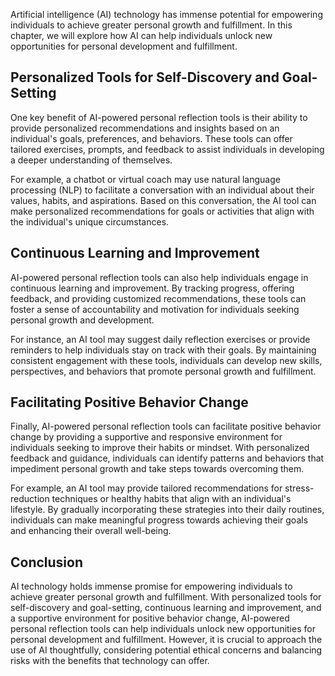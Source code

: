 
Artificial intelligence (AI) technology has immense potential for empowering individuals to achieve greater personal growth and fulfillment. In this chapter, we will explore how AI can help individuals unlock new opportunities for personal development and fulfillment.

Personalized Tools for Self-Discovery and Goal-Setting
------------------------------------------------------

One key benefit of AI-powered personal reflection tools is their ability to provide personalized recommendations and insights based on an individual's goals, preferences, and behaviors. These tools can offer tailored exercises, prompts, and feedback to assist individuals in developing a deeper understanding of themselves.

For example, a chatbot or virtual coach may use natural language processing (NLP) to facilitate a conversation with an individual about their values, habits, and aspirations. Based on this conversation, the AI tool can make personalized recommendations for goals or activities that align with the individual's unique circumstances.

Continuous Learning and Improvement
-----------------------------------

AI-powered personal reflection tools can also help individuals engage in continuous learning and improvement. By tracking progress, offering feedback, and providing customized recommendations, these tools can foster a sense of accountability and motivation for individuals seeking personal growth and development.

For instance, an AI tool may suggest daily reflection exercises or provide reminders to help individuals stay on track with their goals. By maintaining consistent engagement with these tools, individuals can develop new skills, perspectives, and behaviors that promote personal growth and fulfillment.

Facilitating Positive Behavior Change
-------------------------------------

Finally, AI-powered personal reflection tools can facilitate positive behavior change by providing a supportive and responsive environment for individuals seeking to improve their habits or mindset. With personalized feedback and guidance, individuals can identify patterns and behaviors that impediment personal growth and take steps towards overcoming them.

For example, an AI tool may provide tailored recommendations for stress-reduction techniques or healthy habits that align with an individual's lifestyle. By gradually incorporating these strategies into their daily routines, individuals can make meaningful progress towards achieving their goals and enhancing their overall well-being.

Conclusion
----------

AI technology holds immense promise for empowering individuals to achieve greater personal growth and fulfillment. With personalized tools for self-discovery and goal-setting, continuous learning and improvement, and a supportive environment for positive behavior change, AI-powered personal reflection tools can help individuals unlock new opportunities for personal development and fulfillment. However, it is crucial to approach the use of AI thoughtfully, considering potential ethical concerns and balancing risks with the benefits that technology can offer.
